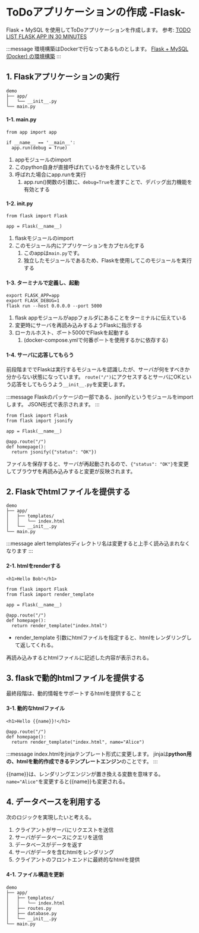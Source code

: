 # ToDoアプリケーションの作成 -Flask-
Flask + MySQL を使用してToDoアプリケーションを作成します。
参考: [TODO LIST FLASK APP IN 30 MINUTES](https://tichung.com/blog/2021/20200323_flask/)

:::message
環境構築はDockerで行なってあるものとします。
[Flask + MySQL (Docker) の環境構築](https://zenn.dev/articles/556d3f3864cf51/edit)
:::

## 1. Flaskアプリケーションの実行
```c: ファイル構造
demo
├── app/
│   └── __init__.py
└── main.py
```

#### 1-1. main.py
```python: main.py
from app import app

if __name__ == '__main__':
  app.run(debug = True)
```

1. appモジュールのimport
2. このpython自身が直接呼ばれているかを条件としている
3. 呼ばれた場合にapp.runを実行
   1. app.run()関数の引数に、`debug=True`を渡すことで、デバッグ出力機能を有効とする


#### 1-2. __init__.py
```python: app/__init__.py
from flask import Flask

app = Flask(__name__)
```

1. flaskモジュールのimport
2. このモジュール内にアプリケーションをカプセル化する
   1. このappは`main.py`です。
   2. 独立したモジュールであるため、Flaskを使用してこのモジュールを実行する

#### 1-3. ターミナルで定義し、起動
```c: terminal
export FLASK_APP=app
export FLASK_DEBUG=1
flask run --host 0.0.0.0 --port 5000
```

1. flask appモジュールがappフォルダにあることをターミナルに伝えている
2. 変更時にサーバを再読み込みするようFlaskに指示する
3. ローカルホスト、ポート5000でFlaskを起動する
   1. (docker-compose.ymlで何番ポートを使用するかに依存する)


#### 1-4. サーバに応答してもらう
前段階まででFlaskは実行するモジュールを認識したが、サーバが何をすべきか分からない状態になっています。
`route("/")`にアクセスするとサーバにOKという応答をしてもらうよう`__init__.py`を変更します。

:::message
Flaskのパッケージの一部である、jsonifyというモジュールをimportします。
JSON形式で表示されます。
:::

```python: __init__.py
from flask import Flask
from flask import jsonify

app = Flask(__name__)

@app.route("/")
def homepage():
  return jsonify({"status": "OK"})
```

ファイルを保存すると、サーバが再起動されるので、`{"status": "OK"}`を変更してブラウザを再読み込みすると変更が反映されます。


## 2. Flaskでhtmlファイルを提供する
```c: ファイル構造
demo
├── app/
│   ├── templates/
│   │   └── index.html
│   └── __init__.py
└── main.py
```

:::message alert
templatesディレクトリ名は変更すると上手く読み込まれなくなります
:::

#### 2-1. htmlをrenderする
```html: index.html
<h1>Hello Bob!</h1>
```

```python: __init__.py
from flask import Flask
from flask import render_template

app = Flask(__name__)

@app.route("/")
def homepage():
  return render_template("index.html")
```

- render_template
引数にhtmlファイルを指定すると、htmlをレンダリングして返してくれる。

再読み込みするとhtmlファイルに記述した内容が表示される。

## 3. flaskで動的htmlファイルを提供する
最終段階は、動的情報をサポートするhtmlを提供すること

#### 3-1. 動的なhtmlファイル
```html: index.html
<h1>Hello {{name}}!</h1>
```

```python: __init__.py
@app.route("/")
def homepage():
  return render_template("index.html", name="Alice")
```

:::message
index.htmlをjinjaテンプレート形式に変更します。
jinjaは**python用の、htmlを動的作成できるテンプレートエンジン**のことです。
:::

{{name}}は、レンダリングエンジンが置き換える変数を意味する。
`name="Alice"`を変更すると{{name}}も変更される。


## 4. データベースを利用する
次のロジックを実現したいと考える。
1. クライアントがサーバにリクエストを送信
2. サーバがデータベースにクエリを送信
3. データベースがデータを返す
4. サーバがデータを含むhtmlをレンダリング
5. クライアントのフロントエンドに最終的なhtmlを提供

#### 4-1. ファイル構造を更新
```c: ファイル構造
demo
├── app/
│   ├── templates/
│   │   └── index.html
│   ├── routes.py
│   ├── database.py
│   └── __init__.py
└── main.py
```


